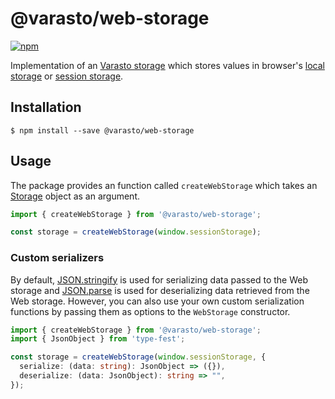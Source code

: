 # @varasto/web-storage

[![npm][npm-image]][npm-url]

Implementation of an [Varasto storage] which stores values in browser's
[local storage] or [session storage].

[npm-image]: https://img.shields.io/npm/v/@varasto/web-storage.svg
[npm-url]: https://npmjs.org/package/@varasto/web-storage
[varasto storage]: https://www.npmjs.com/package/@varasto/storage
[local storage]: https://developer.mozilla.org/en-US/docs/Web/API/Window/localStorage
[session storage]: https://developer.mozilla.org/en-US/docs/Web/API/Window/sessionStorage

## Installation

```shell
$ npm install --save @varasto/web-storage
```

## Usage

The package provides an function called `createWebStorage` which takes an
[Storage] object as an argument.

[storage]: https://developer.mozilla.org/en-US/docs/Web/API/Storage

```TypeScript
import { createWebStorage } from '@varasto/web-storage';

const storage = createWebStorage(window.sessionStorage);
```

### Custom serializers

By default, [JSON.stringify] is used for serializing data passed to the Web
storage and [JSON.parse] is used for deserializing data retrieved from the
Web storage. However, you can also use your own custom serialization functions
by passing them as options to the `WebStorage` constructor.

[json.stringify]: https://developer.mozilla.org/en-US/docs/Web/JavaScript/Reference/Global_Objects/JSON/stringify
[json.parse]: https://developer.mozilla.org/en-US/docs/Web/JavaScript/Reference/Global_Objects/JSON/parse

```TypeScript
import { createWebStorage } from '@varasto/web-storage';
import { JsonObject } from 'type-fest';

const storage = createWebStorage(window.sessionStorage, {
  serialize: (data: string): JsonObject => ({}),
  deserialize: (data: JsonObject): string => "",
});
```
